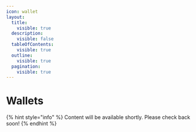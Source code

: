 ```yaml
---
icon: wallet
layout:
  title:
    visible: true
  description:
    visible: false
  tableOfContents:
    visible: true
  outline:
    visible: true
  pagination:
    visible: true
---
```


# Wallets

{% hint style="info" %}
Content will be available shortly. Please check back soon!
{% endhint %}